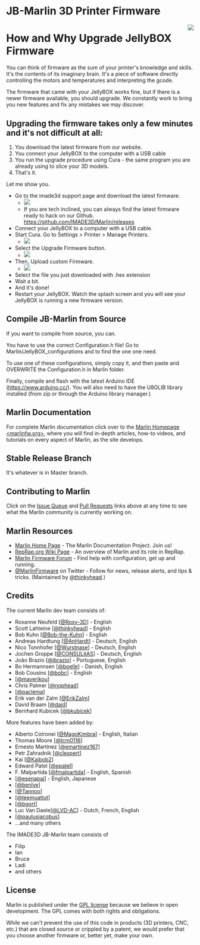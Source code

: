 # JB-Marlin 3D Printer Firmware
<img align="right" src="../../raw/1.1.x/buildroot/share/pixmaps/logo/marlin-250.png" />

# How and Why Upgrade JellyBOX Firmware

You can think of firmware as the sum of your printer's knowledge and skills. It's the contents of its imaginary brain. It's a piece of software directly controlling the motors and temperatures and interpreting the gcode. 

The firmware that came with your JellyBOX works fine, but if there is a newer firmware available, you should upgrade. We constantly work to bring you new features and fix any mistakes we may discover.  

## Upgrading the firmware takes only a few minutes and it's not difficult at all: 

1. You download the latest firmware from our website. 
2. You connect your JellyBOX to the computer with a USB cable
3. You run the upgrade procedure using Cura - the same program you are already using to slice your 3D models. 
4. That's it. 

Let me show you. 

- Go to the imade3d support page and download the latest firmware.
    - ![](https://i.imgur.com/JZS8vLg.png)
    - If you are tech inclined, you can always find the latest firmware ready to hack on our Github. https://github.com/IMADE3D/Marlin/releases
- Connect your JellyBOX to a computer with a USB cable. 
- Start Cura. Go to Settings > Printer > Manage Printers. 
  - ![](https://i.imgur.com/LcbgyQs.png)
- Select the Upgrade Firmware button. 
  - ![](https://i.imgur.com/ASCHe6t.png)
- Then, Upload custom Firmware. 
  - ![](https://i.imgur.com/DetdfS0.png)
- Select the file you just downloaded with .hex extension
- Wait a bit. 
- And it's done!
- Restart your JellyBOX.  Watch the splash screen and you will see your JellyBOX is running a new firmware version. 

## Compile JB-Marlin from Source

If you want to compile from source, you can. 

You have to use the correct Configuration.h file! Go to Marlin/JellyBOX_configurations and to find the one one need.

To use one of these configurations, simply copy it, and then paste and OVERWRITE the Configuration.h in Marlin folder.

Finally, compile and flash with the latest Arduino IDE (https://www.arduino.cc/). You will also need to have the U8GLIB library installed (from zip or through the Arduino library manager.)

## Marlin Documentation

For complete Marlin documentation click over to the [Marlin Homepage <marlinfw.org>](http://marlinfw.org/), where you will find in-depth articles, how-to videos, and tutorials on every aspect of Marlin, as the site develops. 

## Stable Release Branch

It's whatever is in Master branch. 

## Contributing to Marlin

Click on the [Issue Queue](https://github.com/MarlinFirmware/Marlin/issues) and [Pull Requests](https://github.com/MarlinFirmware/Marlin/pulls) links above at any time to see what the Marlin community is currently working on.

## Marlin Resources

- [Marlin Home Page](http://marlinfw.org/) - The Marlin Documentation Project. Join us!
- [RepRap.org Wiki Page](http://reprap.org/wiki/Marlin) - An overview of Marlin and its role in RepRap.
- [Marlin Firmware Forum](http://forums.reprap.org/list.php?415) - Find help with configuration, get up and running.
- [@MarlinFirmware](https://twitter.com/MarlinFirmware) on Twitter - Follow for news, release alerts, and tips & tricks. (Maintained by [@thinkyhead](https://github.com/thinkyhead).)

## Credits

The current Marlin dev team consists of:
 - Roxanne Neufeld [[@Roxy-3D](https://github.com/Roxy-3D)] - English
 - Scott Lahteine [[@thinkyhead](https://github.com/thinkyhead)] - English
 - Bob Kuhn [[@Bob-the-Kuhn](https://github.com/Bob-the-Kuhn)] - English
 - Andreas Hardtung [[@AnHardt](https://github.com/AnHardt)] - Deutsch, English
 - Nico Tonnhofer [[@Wurstnase](https://github.com/Wurstnase)] - Deutsch, English
 - Jochen Groppe [[@CONSULitAS](https://github.com/CONSULitAS)] - Deutsch, English
 - João Brazio [[@jbrazio](https://github.com/jbrazio)] - Portuguese, English
 - Bo Hermannsen [[@boelle](https://github.com/boelle)] - Danish, English
 - Bob Cousins [[@bobc](https://github.com/bobc)] - English
 - [[@maverikou](https://github.com/maverikou)]
 - Chris Palmer [[@nophead](https://github.com/nophead)]
 - [[@paclema](https://github.com/paclema)]
 - Erik van der Zalm [[@ErikZalm](https://github.com/ErikZalm)]
 - David Braam [[@daid](https://github.com/daid)]
 - Bernhard Kubicek [[@bkubicek](https://github.com/bkubicek)]

More features have been added by:
 - Alberto Cotronei [[@MagoKimbra](https://github.com/MagoKimbra)] - English, Italian
 - Thomas Moore [[@tcm0116](https://github.com/tcm0116)]
 - Ernesto Martinez [[@emartinez167](https://github.com/emartinez167)]
 - Petr Zahradnik [[@clexpert](https://github.com/clexpert)]
 - Kai [[@Kaibob2](https://github.com/Kaibob2)]
 - Edward Patel [[@epatel](https://github.com/epatel)]
 - F. Malpartida [[@fmalpartida](https://github.com/fmalpartida)] - English, Spanish
 - [[@esenapaj](https://github.com/esenapaj)] - English, Japanese
 - [[@benlye](https://github.com/benlye)]
 - [[@Tannoo](https://github.com/Tannoo)]
 - [[@teemuatlut](https://github.com/teemuatlut)]
 - [[@bgort](https://github.com/bgort)]
 - Luc Van Daele[[@LVD-AC](https://github.com/LVD-AC)] - Dutch, French, English
 - [[@paulusjacobus](https://github.com/paulusjacobus)]
 - ...and many others

The IMADE3D JB-Marlin team consists of
- Filip
- Ian
- Bruce
- Ladi
- and others

## License

Marlin is published under the [GPL license](https://github.com/COPYING.md) because we believe in open development. The GPL comes with both rights and obligations. 

While we can't prevent the use of this code in products (3D printers, CNC, etc.) that are closed source or crippled by a patent, we would prefer that you choose another firmware or, better yet, make your own.
